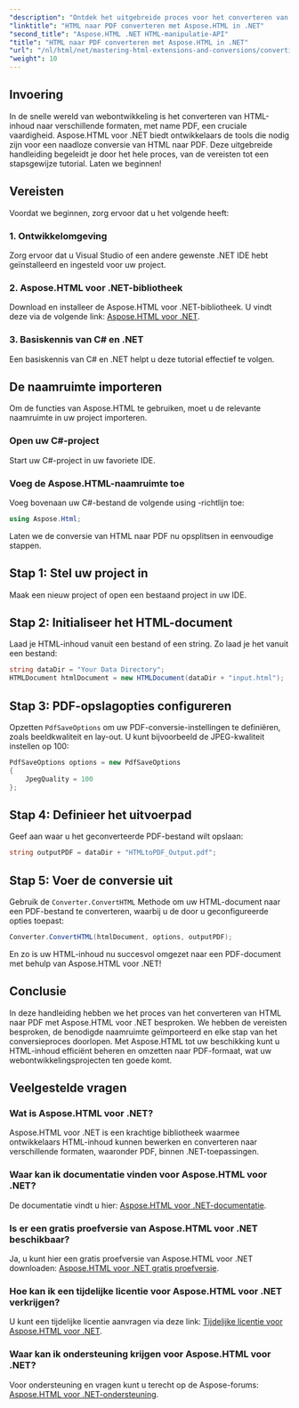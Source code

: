 ```yaml
---
"description": "Ontdek het uitgebreide proces voor het converteren van HTML-inhoud naar PDF met behulp van de krachtige Aspose.HTML voor .NET-bibliotheek. Deze handleiding biedt ontwikkelaars duidelijke informatie."
"linktitle": "HTML naar PDF converteren met Aspose.HTML in .NET"
"second_title": "Aspose.HTML .NET HTML-manipulatie-API"
"title": "HTML naar PDF converteren met Aspose.HTML in .NET"
"url": "/nl/html/net/mastering-html-extensions-and-conversions/converting-html-to-pdf/"
"weight": 10
---
```


## Invoering

In de snelle wereld van webontwikkeling is het converteren van HTML-inhoud naar verschillende formaten, met name PDF, een cruciale vaardigheid. Aspose.HTML voor .NET biedt ontwikkelaars de tools die nodig zijn voor een naadloze conversie van HTML naar PDF. Deze uitgebreide handleiding begeleidt je door het hele proces, van de vereisten tot een stapsgewijze tutorial. Laten we beginnen!

## Vereisten

Voordat we beginnen, zorg ervoor dat u het volgende heeft:

### 1. Ontwikkelomgeving
Zorg ervoor dat u Visual Studio of een andere gewenste .NET IDE hebt geïnstalleerd en ingesteld voor uw project.

### 2. Aspose.HTML voor .NET-bibliotheek
Download en installeer de Aspose.HTML voor .NET-bibliotheek. U vindt deze via de volgende link: [Aspose.HTML voor .NET](https://releases.aspose.com/html/net/).

### 3. Basiskennis van C# en .NET
Een basiskennis van C# en .NET helpt u deze tutorial effectief te volgen.

## De naamruimte importeren

Om de functies van Aspose.HTML te gebruiken, moet u de relevante naamruimte in uw project importeren.

### Open uw C#-project
Start uw C#-project in uw favoriete IDE.

### Voeg de Aspose.HTML-naamruimte toe
Voeg bovenaan uw C#-bestand de volgende using -richtlijn toe:

```csharp
using Aspose.Html;
```

Laten we de conversie van HTML naar PDF nu opsplitsen in eenvoudige stappen.

## Stap 1: Stel uw project in
Maak een nieuw project of open een bestaand project in uw IDE.

## Stap 2: Initialiseer het HTML-document
Laad je HTML-inhoud vanuit een bestand of een string. Zo laad je het vanuit een bestand:

```csharp
string dataDir = "Your Data Directory";
HTMLDocument htmlDocument = new HTMLDocument(dataDir + "input.html");
```

## Stap 3: PDF-opslagopties configureren
Opzetten `PdfSaveOptions` om uw PDF-conversie-instellingen te definiëren, zoals beeldkwaliteit en lay-out. U kunt bijvoorbeeld de JPEG-kwaliteit instellen op 100:

```csharp
PdfSaveOptions options = new PdfSaveOptions
{
    JpegQuality = 100
};
```

## Stap 4: Definieer het uitvoerpad
Geef aan waar u het geconverteerde PDF-bestand wilt opslaan:

```csharp
string outputPDF = dataDir + "HTMLtoPDF_Output.pdf";
```

## Stap 5: Voer de conversie uit
Gebruik de `Converter.ConvertHTML` Methode om uw HTML-document naar een PDF-bestand te converteren, waarbij u de door u geconfigureerde opties toepast:

```csharp
Converter.ConvertHTML(htmlDocument, options, outputPDF);
```

En zo is uw HTML-inhoud nu succesvol omgezet naar een PDF-document met behulp van Aspose.HTML voor .NET!

## Conclusie

In deze handleiding hebben we het proces van het converteren van HTML naar PDF met Aspose.HTML voor .NET besproken. We hebben de vereisten besproken, de benodigde naamruimte geïmporteerd en elke stap van het conversieproces doorlopen. Met Aspose.HTML tot uw beschikking kunt u HTML-inhoud efficiënt beheren en omzetten naar PDF-formaat, wat uw webontwikkelingsprojecten ten goede komt.

## Veelgestelde vragen

### Wat is Aspose.HTML voor .NET?
Aspose.HTML voor .NET is een krachtige bibliotheek waarmee ontwikkelaars HTML-inhoud kunnen bewerken en converteren naar verschillende formaten, waaronder PDF, binnen .NET-toepassingen.

### Waar kan ik documentatie vinden voor Aspose.HTML voor .NET?
De documentatie vindt u hier: [Aspose.HTML voor .NET-documentatie](https://reference.aspose.com/html/net/).

### Is er een gratis proefversie van Aspose.HTML voor .NET beschikbaar?
Ja, u kunt hier een gratis proefversie van Aspose.HTML voor .NET downloaden: [Aspose.HTML voor .NET gratis proefversie](https://releases.aspose.com/).

### Hoe kan ik een tijdelijke licentie voor Aspose.HTML voor .NET verkrijgen?
U kunt een tijdelijke licentie aanvragen via deze link: [Tijdelijke licentie voor Aspose.HTML voor .NET](https://purchase.conholdate.com/temporary-license/).

### Waar kan ik ondersteuning krijgen voor Aspose.HTML voor .NET?
Voor ondersteuning en vragen kunt u terecht op de Aspose-forums: [Aspose.HTML voor .NET-ondersteuning](https://forum.aspose.com/).
